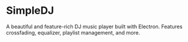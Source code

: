 # SimpleDJ
A beautiful and feature-rich DJ music player built with Electron. Features crossfading, equalizer, playlist management, and more.
